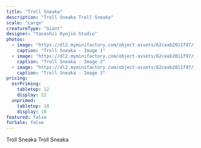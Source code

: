 ```yaml
---
title: "Troll Sneaka"
description: "Troll Sneaka Troll Sneaka"
scale: "Large"
creatureType: "Giant"
designer: "Yasashii Kyojin Studio"
photos:
  - image: "https://dl2.myminifactory.com/object-assets/62ceab2011f97/images/720X720-troll-c-bob-ps.jpg"
    caption: "Troll Sneaka - Image 1"
  - image: "https://dl2.myminifactory.com/object-assets/62ceab2011f97/images/720X720-troll-c-1.jpg"
    caption: "Troll Sneaka - Image 2"
  - image: "https://dl2.myminifactory.com/object-assets/62ceab2011f97/images/720X720-troll-c-4.jpg"
    caption: "Troll Sneaka - Image 3"
pricing:
  osrPriming:
    tabletop: 12
    display: 22
  unprimed:
    tabletop: 10
    display: 18
featured: false
forSale: false
---
```


Troll Sneaka Troll Sneaka